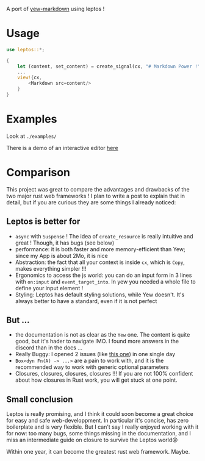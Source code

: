 A port of [yew-markdown](https://github.com/rambip/yew-markdown/) using leptos !

# Usage
```rust
use leptos::*;

{
    let (content, set_content) = create_signal(cx, "# Markdown Power !".to_string());
    ...
    view!{cx,
        <Markdown src=content/>
    }
}
```

# Examples
Look at `./examples/`

There is a demo of an interactive editor [here](https://rambip.github.io/leptos-markdown/editor)


# Comparison

This project was great to compare the advantages and drawbacks of the two major rust web frameworks !
I plan to write a post to explain that in detail, but if you are curious they are some things I already noticed:

## Leptos is better for
- `async` with `Suspense` ! The idea of `create_resource` is really intuitive and great ! Though, it has bugs (see below)
- performance: it is both faster and more memory-efficient than Yew; since my App is about 2Mo, it is nice
- Abstraction: the fact that all your context is inside `cx`, which is `Copy`, makes everything simpler !!! 
- Ergonomics to access the js world: you can do an input form in 3 lines with `on:input` and `event_target_into`. In yew you needed a whole file to define your input element !
- Styling: Leptos has default styling solutions, while Yew doesn't. It's always better to have a standard, even if it is not perfect

## But ...
- the documentation is not as clear as the `Yew` one. The content is quite good, but it's hader to navigate IMO. I found more answers in the discord than in the docs ...
- Really Buggy: I opened 2 issues (like [this one](https://github.com/leptos-rs/leptos/issues/1456)) in one single day
- `Box<dyn Fn(A) -> ...>` are a pain to work with, and it is the recommended way to work with generic optional parameters
- Closures, closures, closures, closures !!! If you are not 100% confident about how closures in Rust work, you will get stuck at one point.

## Small conclusion
Leptos is really promising, and I think it could soon become a great choice for easy and safe web-developpment. In particular it's concise, has zero boilerplate and is very flexible.
But I can't say I really enjoyed working with it for now: too many bugs, some things missing in the documentation, and I miss an intermediate guide on closure to survive the Leptos world😟

Within one year, it can become the greatest rust web framework. Maybe.
